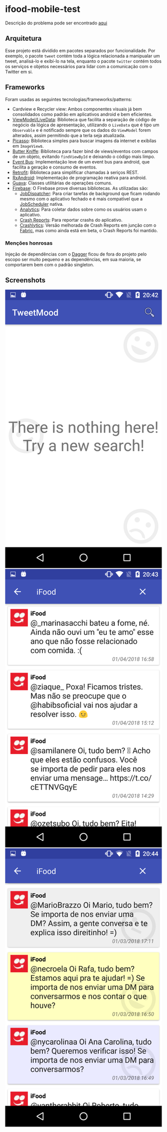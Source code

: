 # ifood-mobile-test
Descrição do problema pode ser encontrado [aqui](https://github.com/ifood/ifood-logistics-mobile-test)

## Arquitetura

Esse projeto está dividido em pacotes separados por funcionalidade. Por exemplo, o pacote `tweet` 
contém toda a lógica relacionada a manipualar um tweet, analisá-lo e exibí-lo na tela, enquanto
o pacote `twitter` contém todos os serviços e objetos necessários para lidar com a comunicação
com o Twitter em si.

## Frameworks

Foram usadas as seguintes tecnologias/frameworks/patterns:

* Cardview e Recycler view: Ambos componentes visuais já bem consolidados como padrão em 
aplicativos android e bem eficientes.
* [ViewModel/LiveData](https://developer.android.com/topic/libraries/architecture/viewmodel.html):
Biblioteca que facilita a separação de código de negócio da lógica de apresentação, utilizando
o `LiveData` que é tipo um `Observable` e é notificado sempre que os dados do `ViewModel` forem
alterados, assim permitindo que a terla seja atualizada.
* [Picasso](http://square.github.io/picasso/): Biblioteca simples para buscar imagens da
internet e exibílas em `ImageView`s.
* [Butter Kniffe](http://jakewharton.github.io/butterknife/): Biblioteca para fazer bind de
views/eventos com campos de um objeto, evitando `findViewById` e deixando o código mais limpo.
* [Event Bus](https://github.com/greenrobot/EventBus): Implementação leve de um event bus para
android, que facilita a geração e consumo de eventos.
* [Retrofit](http://square.github.io/retrofit/): Biblioteca para simplificar chamadas à
seriços REST.
* [RxAndroid](https://github.com/ReactiveX/RxAndroid): Implementação de programação reativa
para android.
* [Guava](https://github.com/google/guava): Classes utilitárias de operações comuns.
* [Firebase](https://firebase.google.com/?hl=pt-br): O Firebase prove diversas bibliotecas.
As utilizadas são:
    * [JobDispatcher](https://github.com/firebase/firebase-jobdispatcher-android): Para criar
    tarefas de background que ficam rodando mesmo com o aplicativo fechado e é mais 
    compatível que a [JobScheduler](https://developer.android.com/reference/android/app/job/JobScheduler.html)
    nativa.
    * [Analytics](https://firebase.google.com/docs/analytics/?hl=pt-br): Para coletar dados
    sobre como os usuários usam o aplicativo.
    * [Crash Reports](https://firebase.google.com/docs/crash/?hl=pt-br): Para reportar crashs
    do aplicativo.
    * [Crashlytics](https://firebase.google.com/docs/crashlytics/?hl=pt-br): Versão melhorada
    de Crash Reports em junção com o [Fabric](https://get.fabric.io/), mas como ainda está
    em beta, o Crash Reports foi mantido.

### Menções honrosas

Injeção de dependências com o [Dagger](http://square.github.io/dagger/) ficou de fora do projeto
pelo escopo ser muito pequeno e as dependências, em sua maioria, se comportarem bem com o 
padrão singleton.

## Screenshots

![Tela principal](./docs/main_screen.png)
![Tweets buscados](./docs/tweet_list.png)
![Análise de sentimentos](./docs/tweet_list_sentiments.png)